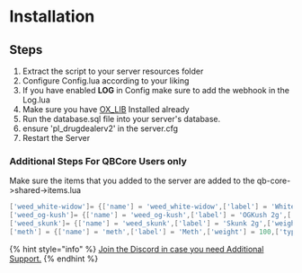 # Installation

## Steps

1. Extract the script to your server resources folder
2. Configure Config.lua according to your liking
3. If you have enabled **LOG** in Config make sure to add the webhook in the Log.lua
4. Make sure you have [OX\_LIB](https://github.com/overextended/ox_lib) Installed already
5. Run the database.sql file into your server's database.
6. ensure 'pl\_drugdealerv2' in the server.cfg
7. Restart the Server

### Additional Steps For QBCore Users only

Make sure the items that you added to the server are added to the qb-core->shared->items.lua

```lua
['weed_white-widow']= {['name'] = 'weed_white-widow',['label'] = 'White Widow 2g',['weight'] = 200,['type'] = 'item',['image'] = 'weed_baggy.png', ['unique'] = false,['useable'] = true,['shouldClose'] = false,['combinable'] = nil,['description'] = 'A weed bag with 2g White Widow'}, 
['weed_og-kush']= {['name'] = 'weed_og-kush',['label'] = 'OGKush 2g',['weight'] = 200,['type'] = 'item',['image'] = 'weed_baggy.png',['unique'] = false, ['useable'] = true,['shouldClose'] = false,['combinable'] = nil, ['description'] = 'A weed bag with 2g OG Kush'}, 
['weed_skunk']= {['name'] = 'weed_skunk',['label'] = 'Skunk 2g',['weight'] = 200,['type'] = 'item',['image'] = 'weed_baggy.png',['unique'] = false, ['useable'] = true,['shouldClose'] = false,['combinable'] = nil,['description'] = 'A weed bag with 2g Skunk'}, 
['meth'] = {['name'] = 'meth',['label'] = 'Meth',['weight'] = 100,['type'] = 'item', ['image'] = 'meth_baggy.png',['unique'] = false, ['useable'] = true,['shouldClose'] = true,['combinable'] = nil,['description'] = 'A baggie of Meth'},
```



{% hint style="info" %}
[Join the Discord in case you need Additional Support.](https://discord.gg/c6gXmtEf3H)
{% endhint %}

